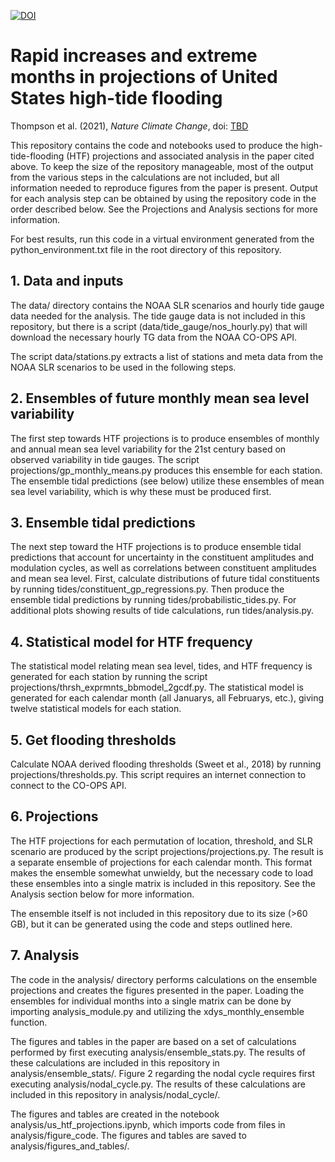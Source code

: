 [![DOI](https://zenodo.org/badge/361937622.svg)](https://zenodo.org/badge/latestdoi/361937622)
# Rapid increases and extreme months in projections of United States high-tide flooding
Thompson et al. (2021), *Nature Climate Change*, doi: [TBD](https://www.doi.org)

This repository contains the code and notebooks used to produce the high-tide-flooding (HTF) projections and associated analysis in the paper cited above. To keep the size of the repository manageable, most of the output from the various steps in the calculations are not included, but all information needed to reproduce figures from the paper is present. Output for each analysis step can be obtained by using the repository code in the order described below. See the Projections and Analysis sections for more information.

For best results, run this code in a virtual environment generated from the python_environment.txt file in the root directory of this repository.

## 1. Data and inputs

The data/ directory contains the NOAA SLR scenarios and hourly tide gauge data needed for the analysis. The tide gauge data is not included in this repository, but there is a script (data/tide_gauge/nos_hourly.py) that will download the necessary hourly TG data from the NOAA CO-OPS API.

The script data/stations.py extracts a list of stations and meta data from the NOAA SLR scenarios to be used in the following steps.

## 2. Ensembles of future monthly mean sea level variability

The first step towards HTF projections is to produce ensembles of monthly and annual mean sea level variability for the 21st century based on observed variability in tide gauges. The script projections/gp_monthly_means.py produces this ensemble for each station. The ensemble tidal predictions (see below) utilize these ensembles of mean sea level variability, which is why these must be produced first.

## 3. Ensemble tidal predictions

The next step toward the HTF projections is to produce ensemble tidal predictions that account for uncertainty in the constituent amplitudes and modulation cycles, as well as correlations between constituent amplitudes and mean sea level. First, calculate distributions of future tidal constituents by running tides/constituent_gp_regressions.py. Then produce the ensemble tidal predictions by running tides/probabilistic_tides.py. For additional plots showing results of tide calculations, run tides/analysis.py.

## 4. Statistical model for HTF frequency

The statistical model relating mean sea level, tides, and HTF frequency is generated for each station by running the script projections/thrsh_exprmnts_bbmodel_2gcdf.py. The statistical model is generated for each calendar month (all Januarys, all Februarys, etc.), giving twelve statistical models for each station.

## 5. Get flooding thresholds

Calculate NOAA derived flooding thresholds (Sweet et al., 2018) by running projections/thresholds.py. This script requires an internet connection to connect to the CO-OPS API.

## 6. Projections

The HTF projections for each permutation of location, threshold, and SLR scenario are produced by the script projections/projections.py. The result is a separate ensemble of projections for each calendar month. This format makes the ensemble somewhat unwieldy, but the necessary code to load these ensembles into a single matrix is included in this repository. See the Analysis section below for more information.

The ensemble itself is not included in this repository due to its size (>60 GB), but it can be generated using the code and steps outlined here.

## 7. Analysis

The code in the analysis/ directory performs calculations on the ensemble projections and creates the figures presented in the paper. Loading the ensembles for individual months into a single matrix can be done by importing analysis_module.py and utilizing the xdys_monthly_ensemble function.

The figures and tables in the paper are based on a set of calculations performed by first executing analysis/ensemble_stats.py. The results of these calculations are included in this repository in analysis/ensemble_stats/. Figure 2 regarding the nodal cycle requires first executing analysis/nodal_cycle.py. The results of these calculations are included in this repository in analysis/nodal_cycle/.

The figures and tables are created in the notebook analysis/us_htf_projections.ipynb, which imports code from files in analysis/figure_code. The figures and tables are saved to analysis/figures_and_tables/.
